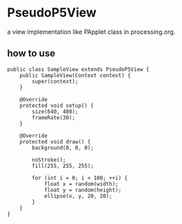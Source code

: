 PseudoP5View
====
a view implementation like PApplet class in processing.org.

how to use
----

    public class SampleView extends PseudoP5View {
        public SampleView(Context context) {
            super(context);
        }
        
        @Override
        protected void setup() {
            size(640, 480);
            frameRate(30);
        }
        
        @Override
        protected void draw() {
            background(0, 0, 0);
            
            noStroke();
            fill(255, 255, 255);
            
            for (int i = 0; i < 100; ++i) {
                float x = random(width);
                float y = random(height);
                ellipse(x, y, 20, 20);
            }
        }
    }

